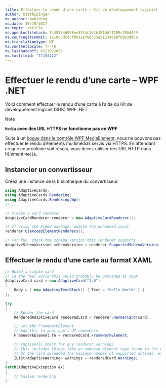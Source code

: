```yaml
---
title: Effectuer le rendu d’une carte – Kit de développement logiciel (SDK) WPF .NET
author: matthidinger
ms.author: mahiding
ms.date: 10/19/2017
ms.topic: article
ms.openlocfilehash: 1445754d968ee531dc1e2b1816df1189c286d479
ms.sourcegitcommit: 1e18c5dc0cf85d26f66335e312348bbfb903d95a
ms.translationtype: MT
ms.contentlocale: fr-FR
ms.lasthandoff: 02/19/2020
ms.locfileid: "77454112"
---
```

# <a name="render-a-card---net-wpf"></a>Effectuer le rendu d’une carte – WPF .NET

Voici comment effectuer le rendu d’une carte à l’aide du Kit de développement logiciel (SDK) WPF .NET.

> [!NOTE]
> **`Media` avec des URL HTTPS ne fonctionne pas en WPF**
> 
> Suite à un [bogue dans le contrôle WPF MediaElement](https://stackoverflow.com/questions/30702505/playing-media-from-https-site-in-media-element-throwing-null-reference-exception), nous ne pouvons pas effectuer le rendu d’éléments multimédias servis via HTTPS. En attendant ce que ce problème soit résolu, vous devez utiliser des URL HTTP dans l’élément `Media`.  

## <a name="instantiate-a-renderer"></a>Instancier un convertisseur

Créez une instance de la bibliothèque du convertisseur. 

```csharp
using AdaptiveCards;
using AdaptiveCards.Rendering;
using AdaptiveCards.Rendering.Wpf;
// ...

// Create a card renderer
AdaptiveCardRenderer renderer = new AdaptiveCardRenderer();

// If using the Xceed package, enable the enhanced input
renderer.UseXceedElementRenderers();

// For fun, check the schema version this renderer supports
AdaptiveSchemaVersion schemaVersion = renderer.SupportedSchemaVersion;
```

## <a name="render-a-card-to-xaml"></a>Effectuer le rendu d’une carte au format XAML

```csharp
// Build a simple card
// In the real world this would probably be provided as JSON
AdaptiveCard card = new AdaptiveCard("1.0")
{
    Body = { new AdaptiveTextBlock() { Text = "Hello World" } }
};

try
{
    // Render the card
    RenderedAdaptiveCard renderedCard = renderer.RenderCard(card);

    // Get the FrameworkElement
    // Add this to your app's UI somewhere
    FrameworkElement fe = renderedCard.FrameworkElement;

    // (Optional) Check for any renderer warnings
    // This includes things like an unknown element type found in the card
    // Or the card exceeded the maximum number of supported actions, etc
    IList<AdaptiveWarning> warnings = renderedCard.Warnings;
}
catch(AdaptiveException ex)
{
    // Failed rendering
}
```

